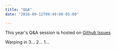 ```yaml
---
title: "Q&A"
date: "2016-09-12T09:40:00-05:00"

---
```


This year's Q&A session is hosted on [Github Issues](https://github.com/elm-conf-us/2016-q-and-a/issues)

Warping in 3... 2... 1...

<script type="text/javascript">window.location = "https://github.com/elm-conf-us/2016-q-and-a/issues"</script>
